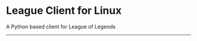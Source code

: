 # League Client for Linux
A Python based client for League of Legends
____________________________________________


